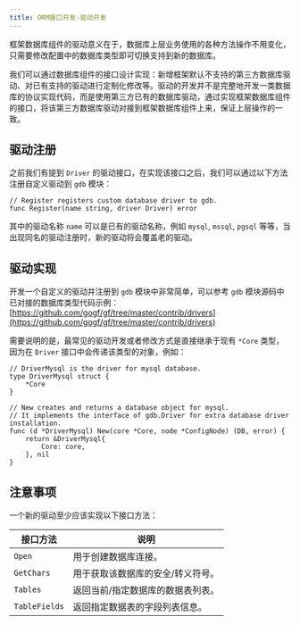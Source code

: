 ```yaml
---
title: ORM接口开发-驱动开发
---
```


框架数据库组件的驱动意义在于，数据库上层业务使用的各种方法操作不用变化，只需要修改配置中的数据库类型即可切换支持到新的数据库。

我们可以通过数据库组件的接口设计实现：新增框架默认不支持的第三方数据库驱动、对已有支持的驱动进行定制化修改等。驱动的开发并不是完整地开发一类数据库的协议实现代码，而是使用第三方已有的数据库驱动，通过实现框架数据库组件的接口，将该第三方数据库驱动对接到框架数据库组件上来，保证上层操作的一致。

## 驱动注册

之前我们有提到 `Driver` 的驱动接口，在实现该接口之后，我们可以通过以下方法注册自定义驱动到 `gdb` 模块：

```
// Register registers custom database driver to gdb.
func Register(name string, driver Driver) error
```

其中的驱动名称 `name` 可以是已有的驱动名称，例如 `mysql`, `mssql`, `pgsql` 等等，当出现同名的驱动注册时，新的驱动将会覆盖老的驱动。

## 驱动实现

开发一个自定义的驱动并注册到 `gdb` 模块中非常简单，可以参考 `gdb` 模块源码中已对接的数据库类型代码示例： [https://github.com/gogf/gf/tree/master/contrib/drivers](https://github.com/gogf/gf/tree/master/contrib/drivers)

需要说明的是，最常见的驱动开发或者修改方式是直接继承于现有 `*Core` 类型，因为在 `Driver` 接口中会传递该类型的对象，例如：

```
// DriverMysql is the driver for mysql database.
type DriverMysql struct {
	*Core
}

// New creates and returns a database object for mysql.
// It implements the interface of gdb.Driver for extra database driver installation.
func (d *DriverMysql) New(core *Core, node *ConfigNode) (DB, error) {
	return &DriverMysql{
		Core: core,
	}, nil
}
```

## 注意事项

一个新的驱动至少应该实现以下接口方法：

| 接口方法 | 说明 |
| --- | --- |
| `Open` | 用于创建数据库连接。 |
| `GetChars` | 用于获取该数据库的安全/转义符号。 |
| `Tables` | 返回当前/指定数据库的数据表列表。 |
| `TableFields` | 返回指定数据表的字段列表信息。 |